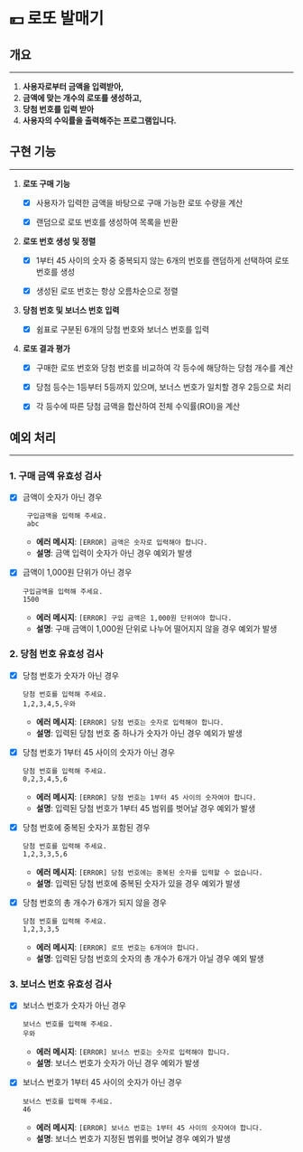# 💴 로또 발매기 

## 개요

---

1. **사용자로부터 금액을 입력받아,**
2. **금액에 맞는 개수의 로또를 생성하고,** 
3. **당첨 번호를 입력 받아** 
4. **사용자의 수익률을 출력해주는 프로그램입니다.**



## 구현 기능

---


1. **로또 구매 기능**

    - [x] 사용자가 입력한 금액을 바탕으로 구매 가능한 로또 수량을 계산
    - [x] 랜덤으로 로또 번호를 생성하여 목록을 반환


2. **로또 번호 생성 및 정렬**
    - [x] 1부터 45 사이의 숫자 중 중복되지 않는 6개의 번호를 랜덤하게 선택하여 로또 번호를 생성
    - [x] 생성된 로또 번호는 항상 오름차순으로 정렬


3. **당첨 번호 및 보너스 번호 입력**
    - [x] 쉼표로 구분된 6개의 당첨 번호와 보너스 번호를 입력

    
4. **로또 결과 평가**
    - [x] 구매한 로또 번호와 당첨 번호를 비교하여 각 등수에 해당하는 당첨 개수를 계산
    - [x] 당첨 등수는 1등부터 5등까지 있으며, 보너스 번호가 일치할 경우 2등으로 처리
    - [x] 각 등수에 따른 당첨 금액을 합산하여 전체 수익률(ROI)을 계산


## 예외 처리

----

### 1. 구매 금액 유효성 검사
   - [x] 금액이 숫자가 아닌 경우
       ```
        구입금액을 입력해 주세요.
        abc
       ```
       - **에러 메시지**: `[ERROR] 금액은 숫자로 입력해야 합니다.`
       - **설명**: 금액 입력이 숫자가 아닌 경우 예외가 발생

   - [x] 금액이 1,000원 단위가 아닌 경우
        ```
        구입금액을 입력해 주세요.
        1500
        ```
       - **에러 메시지**: `[ERROR] 구입 금액은 1,000원 단위여야 합니다.`
       - **설명**: 구매 금액이 1,000원 단위로 나누어 떨어지지 않을 경우 예외가 발생


### 2. 당첨 번호 유효성 검사
   - [x] 당첨 번호가 숫자가 아닌 경우
        ```
        당첨 번호를 입력해 주세요.
        1,2,3,4,5,우와
        ```
       - **에러 메시지**: `[ERROR] 당첨 번호는 숫자로 입력해야 합니다.`
       - **설명**: 입력된 당첨 번호 중 하나가 숫자가 아닌 경우 예외가 발생

   - [x] 당첨 번호가 1부터 45 사이의 숫자가 아닌 경우
        ```
        당첨 번호를 입력해 주세요.
        0,2,3,4,5,6
        ```
       - **에러 메시지**: `[ERROR] 당첨 번호는 1부터 45 사이의 숫자여야 합니다.`
       - **설명**: 입력된 당첨 번호가 1부터 45 범위를 벗어날 경우 예외가 발생

   - [x] 당첨 번호에 중복된 숫자가 포함된 경우
        ```
        당첨 번호를 입력해 주세요.
        1,2,3,3,5,6
        ```
       - **에러 메시지**: `[ERROR] 당첨 번호에는 중복된 숫자를 입력할 수 없습니다.`
       - **설명**: 입력된 당첨 번호에 중복된 숫자가 있을 경우 예외가 발생

   - [x] 당첨 번호의 총 개수가 6개가 되지 않을 경우
        ```
        당첨 번호를 입력해 주세요.
        1,2,3,3,5
        ```
       - **에러 메시지**: `[ERROR] 로또 번호는 6개여야 합니다.`
       - **설명**: 입력된 당첨 번호의 숫자의 총 개수가 6개가 아닐 경우 예외 발생

### 3. 보너스 번호 유효성 검사
   - [x] 보너스 번호가 숫자가 아닌 경우
        ```
        보너스 번호를 입력해 주세요.
        우와
        ```
       - **에러 메시지**: `[ERROR] 보너스 번호는 숫자로 입력해야 합니다.`
       - **설명**: 보너스 번호가 숫자가 아닌 경우 예외가 발생

   - [x] 보너스 번호가 1부터 45 사이의 숫자가 아닌 경우
        ```
        보너스 번호를 입력해 주세요.
        46
        ```
       - **에러 메시지**: `[ERROR] 보너스 번호는 1부터 45 사이의 숫자여야 합니다.`
       - **설명**: 보너스 번호가 지정된 범위를 벗어날 경우 예외가 발생